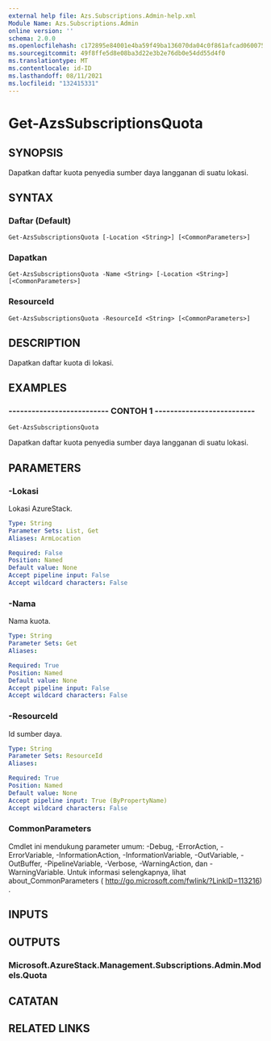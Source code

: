 ```yaml
---
external help file: Azs.Subscriptions.Admin-help.xml
Module Name: Azs.Subscriptions.Admin
online version: ''
schema: 2.0.0
ms.openlocfilehash: c172895e84001e4ba59f49ba136070da04c0f861afcad060075e72080b0b0b22
ms.sourcegitcommit: 49f8ffe5d8e08ba3d22e3b2e76db0e54dd55d4f0
ms.translationtype: MT
ms.contentlocale: id-ID
ms.lasthandoff: 08/11/2021
ms.locfileid: "132415331"
---
```

# Get-AzsSubscriptionsQuota

## SYNOPSIS
Dapatkan daftar kuota penyedia sumber daya langganan di suatu lokasi.

## SYNTAX

### Daftar (Default)
```
Get-AzsSubscriptionsQuota [-Location <String>] [<CommonParameters>]
```

### Dapatkan
```
Get-AzsSubscriptionsQuota -Name <String> [-Location <String>] [<CommonParameters>]
```

### ResourceId
```
Get-AzsSubscriptionsQuota -ResourceId <String> [<CommonParameters>]
```

## DESCRIPTION
Dapatkan daftar kuota di lokasi.

## EXAMPLES

### -------------------------- CONTOH 1 --------------------------
```
Get-AzsSubscriptionsQuota
```

Dapatkan daftar kuota penyedia sumber daya langganan di suatu lokasi.

## PARAMETERS

### -Lokasi
Lokasi AzureStack.

```yaml
Type: String
Parameter Sets: List, Get
Aliases: ArmLocation

Required: False
Position: Named
Default value: None
Accept pipeline input: False
Accept wildcard characters: False
```

### -Nama
Nama kuota.

```yaml
Type: String
Parameter Sets: Get
Aliases: 

Required: True
Position: Named
Default value: None
Accept pipeline input: False
Accept wildcard characters: False
```

### -ResourceId
Id sumber daya.

```yaml
Type: String
Parameter Sets: ResourceId
Aliases: 

Required: True
Position: Named
Default value: None
Accept pipeline input: True (ByPropertyName)
Accept wildcard characters: False
```

### CommonParameters
Cmdlet ini mendukung parameter umum: -Debug, -ErrorAction, -ErrorVariable, -InformationAction, -InformationVariable, -OutVariable, -OutBuffer, -PipelineVariable, -Verbose, -WarningAction, dan -WarningVariable. Untuk informasi selengkapnya, lihat about_CommonParameters ( http://go.microsoft.com/fwlink/?LinkID=113216) .

## INPUTS

## OUTPUTS

### Microsoft.AzureStack.Management.Subscriptions.Admin.Models.Quota

## CATATAN

## RELATED LINKS

